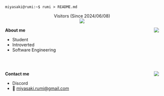 ```console
miyasaki@rumi:~$ rumi > README.md
```

<p align="center">
Visitors (Since 2024/06/08)<br>
<img src="https://count.getloli.com/@rumi-chan?name=rumi-chan&theme=capoo-2&padding=6&offset=0&align=top&scale=1&pixelated=0&darkmode=0" />
</p>

**About me**
<img align="right" src="https://github-readme-stats-one-bice.vercel.app/api?username=rumi-chan&theme=tokyonight&show_icons=true&hide_border=true&bg_color=00000000&include_all_commits=true" />
- Student
- Introverted
- Software Engineering

<br>
<br>

**Contact me**
<img align="right" src="https://lanyard.kyrie25.dev/api/675265494097592320?useDisplayName=true&gradient=ffb3eb-ffc4f2-ffd5f8-ffe6ff" />
- Discord
- 📧 [miyasaki.rumi@gmail.com](mailto:miyasaki@rumi.dev)
